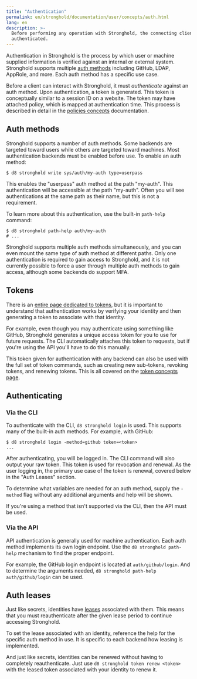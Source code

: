 ```yaml
---
title: "Authentication"
permalink: en/stronghold/documentation/user/concepts/auth.html
lang: en
description: >-
  Before performing any operation with Stronghold, the connecting client must be
  authenticated.
---
```


Authentication in Stronghold is the process by which user or machine supplied
information is verified against an internal or external system. Stronghold supports
multiple [auth methods](/docs/auth) including GitHub,
LDAP, AppRole, and more. Each auth method has a specific use case.

Before a client can interact with Stronghold, it must _authenticate_ against an
auth method. Upon authentication, a token is generated. This token is
conceptually similar to a session ID on a website. The token may have attached
policy, which is mapped at authentication time. This process is described in
detail in the [policies concepts](/docs/concepts/policies) documentation.

## Auth methods

Stronghold supports a number of auth methods. Some backends are targeted
toward users while others are targeted toward machines. Most authentication
backends must be enabled before use. To enable an auth method:

```shell-session
$ d8 stronghold write sys/auth/my-auth type=userpass
```

This enables the "userpass" auth method at the path "my-auth". This
authentication will be accessible at the path "my-auth". Often you will see
authentications at the same path as their name, but this is not a requirement.

To learn more about this authentication, use the built-in `path-help` command:

```shell-session
$ d8 stronghold path-help auth/my-auth
# ...
```

Stronghold supports multiple auth methods simultaneously, and you can even
mount the same type of auth method at different paths. Only one
authentication is required to gain access to Stronghold, and it is not currently
possible to force a user through multiple auth methods to gain
access, although some backends do support MFA.

## Tokens

There is an [entire page dedicated to tokens](/docs/concepts/tokens),
but it is important to understand that authentication works by verifying
your identity and then generating a token to associate with that identity.

For example, even though you may authenticate using something like GitHub,
Stronghold generates a unique access token for you to use for future requests.
The CLI automatically attaches this token to requests, but if you're using
the API you'll have to do this manually.

This token given for authentication with any backend can also be used
with the full set of token commands, such as creating new sub-tokens,
revoking tokens, and renewing tokens. This is all covered on the
[token concepts page](/docs/concepts/tokens).

## Authenticating

### Via the CLI

To authenticate with the CLI, `d8 stronghold login` is used. This supports many
of the built-in auth methods. For example, with GitHub:

```shell-session
$ d8 stronghold login -method=github token=<token>
...
```

After authenticating, you will be logged in. The CLI command will also
output your raw token. This token is used for revocation and renewal.
As the user logging in, the primary use case of the token is renewal,
covered below in the "Auth Leases" section.

To determine what variables are needed for an auth method,
supply the `-method` flag without any additional arguments and help
will be shown.

If you're using a method that isn't supported via the CLI, then the API
must be used.

### Via the API

API authentication is generally used for machine authentication. Each
auth method implements its own login endpoint. Use the `d8 stronghold path-help`
mechanism to find the proper endpoint.

For example, the GitHub login endpoint is located at `auth/github/login`.
And to determine the arguments needed, `d8 stronghold path-help auth/github/login` can
be used.

## Auth leases

Just like secrets, identities have
[leases](/docs/concepts/lease) associated with them. This means that
you must reauthenticate after the given lease period to continue accessing
Stronghold.

To set the lease associated with an identity, reference the help for
the specific auth method in use. It is specific to each backend
how leasing is implemented.

And just like secrets, identities can be renewed without having to
completely reauthenticate. Just use `d8 stronghold token renew <token>` with the
leased token associated with your identity to renew it.

